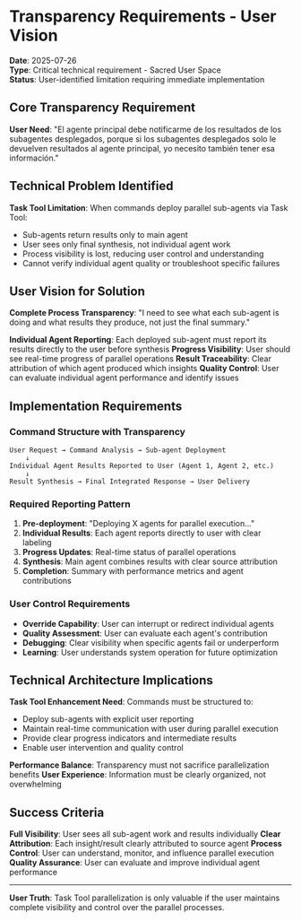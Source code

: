 # Transparency Requirements - User Vision

**Date**: 2025-07-26  
**Type**: Critical technical requirement - Sacred User Space  
**Status**: User-identified limitation requiring immediate implementation

## Core Transparency Requirement

**User Need**: "El agente principal debe notificarme de los resultados de los subagentes desplegados, porque si los subagentes desplegados solo le devuelven resultados al agente principal, yo necesito también tener esa información."

## Technical Problem Identified

**Task Tool Limitation**: When commands deploy parallel sub-agents via Task Tool:
- Sub-agents return results only to main agent
- User sees only final synthesis, not individual agent work
- Process visibility is lost, reducing user control and understanding
- Cannot verify individual agent quality or troubleshoot specific failures

## User Vision for Solution

**Complete Process Transparency**: "I need to see what each sub-agent is doing and what results they produce, not just the final summary."

**Individual Agent Reporting**: Each deployed sub-agent must report its results directly to the user before synthesis
**Progress Visibility**: User should see real-time progress of parallel operations
**Result Traceability**: Clear attribution of which agent produced which insights
**Quality Control**: User can evaluate individual agent performance and identify issues

## Implementation Requirements

### Command Structure with Transparency
```
User Request → Command Analysis → Sub-agent Deployment 
    ↓
Individual Agent Results Reported to User (Agent 1, Agent 2, etc.)
    ↓  
Result Synthesis → Final Integrated Response → User Delivery
```

### Required Reporting Pattern
1. **Pre-deployment**: "Deploying X agents for parallel execution..."
2. **Individual Results**: Each agent reports directly to user with clear labeling
3. **Progress Updates**: Real-time status of parallel operations
4. **Synthesis**: Main agent combines results with clear source attribution
5. **Completion**: Summary with performance metrics and agent contributions

### User Control Requirements
- **Override Capability**: User can interrupt or redirect individual agents
- **Quality Assessment**: User can evaluate each agent's contribution
- **Debugging**: Clear visibility when specific agents fail or underperform
- **Learning**: User understands system operation for future optimization

## Technical Architecture Implications

**Task Tool Enhancement Need**: Commands must be structured to:
- Deploy sub-agents with explicit user reporting
- Maintain real-time communication with user during parallel execution
- Provide clear progress indicators and intermediate results
- Enable user intervention and quality control

**Performance Balance**: Transparency must not sacrifice parallelization benefits
**User Experience**: Information must be clearly organized, not overwhelming

## Success Criteria

**Full Visibility**: User sees all sub-agent work and results individually
**Clear Attribution**: Each insight/result clearly attributed to source agent
**Process Control**: User can understand, monitor, and influence parallel execution
**Quality Assurance**: User can evaluate and improve individual agent performance

---

**User Truth**: Task Tool parallelization is only valuable if the user maintains complete visibility and control over the parallel processes.